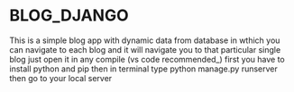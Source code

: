 # BLOG_DJANGO
This is a simple blog app
with dynamic data from database
in wthich you can navigate to each blog and it will navigate you to that particular single blog
just open it in any compile (vs code recommended_)
first you have to install python and pip 
then in terminal type python manage.py runserver
then go to your local server
